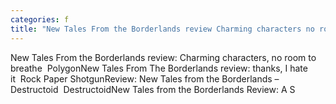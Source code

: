 ```yaml
---
categories: f
title: "New Tales From the Borderlands review Charming characters no room to breathe  Polygon"
---
```

New Tales From the Borderlands review: Charming characters, no room to breathe&nbsp;&nbsp;PolygonNew Tales From The Borderlands review: thanks, I hate it&nbsp;&nbsp;Rock Paper ShotgunReview: New Tales from the Borderlands – Destructoid&nbsp;&nbsp;DestructoidNew Tales from the Borderlands Review: A S